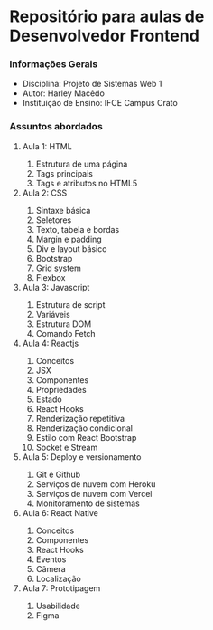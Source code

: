 <h1>Repositório para aulas de Desenvolvedor Frontend</h1>

<h3>Informações Gerais</h3>
<ul>
    <li>Disciplina: Projeto de Sistemas Web 1</li>
    <li>Autor: Harley Macêdo</li>
    <li>Instituição de Ensino: IFCE Campus Crato</li>
</ul>

<h3>Assuntos abordados</h3>
<ol>
    <li>Aula 1: HTML</li>
    <ol>
        <li>Estrutura de uma página</li>
        <li>Tags principais</li>
        <li>Tags e atributos no HTML5</li>
    </ol>
    <li>Aula 2: CSS</li>
    <ol>
        <li>Sintaxe básica</li>
        <li>Seletores</li>
        <li>Texto, tabela e bordas</li>
        <li>Margin e padding</li>
        <li>Div e layout básico</li>
        <li>Bootstrap</li>
        <li>Grid system</li>
        <li>Flexbox</li>            
    </ol>
    <li>Aula 3: Javascript</li>
    <ol>
        <li>Estrutura de script</li>
        <li>Variáveis</li>
        <li>Estrutura DOM</li>
        <li>Comando Fetch</li>
    </ol>
    <li>Aula 4: Reactjs</li>
    <ol>
        <li>Conceitos</li> 
        <li>JSX</li>
        <li>Componentes</li>
        <li>Propriedades</li>
        <li>Estado</li>
        <li>React Hooks</li>
        <li>Renderização repetitiva</li>
        <li>Renderização condicional</li>
        <li>Estilo com React Bootstrap</li>
        <li>Socket e Stream</li>
    </ol>
    <li>Aula 5: Deploy e versionamento</li>
    <ol>
        <li>Git e Github</li>
        <li>Serviços de nuvem com Heroku</li>
        <li>Serviços de nuvem com Vercel</li>
        <li>Monitoramento de sistemas</li>          
    </ol>
    <li>Aula 6: React Native</li>
    <ol>
        <li>Conceitos</li>
        <li>Componentes</li>
        <li>React Hooks</li>
        <li>Eventos</li>
        <li>Câmera</li>
        <li>Localização</li>
    </ol>
    <li>Aula 7: Prototipagem</li>
    <ol>
        <li>Usabilidade</li>
        <li>Figma</li>
    </ol>
</ul>